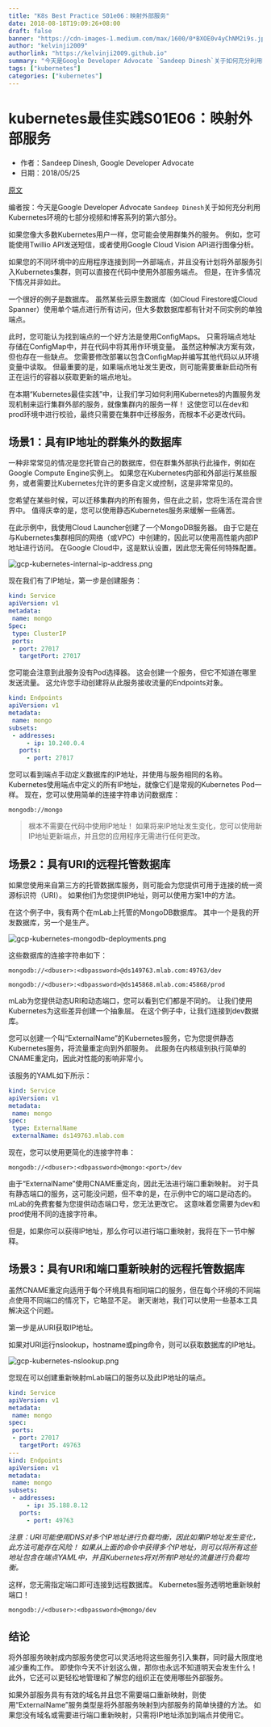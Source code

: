 ```yaml
---
title: "K8s Best Practice S01e06：映射外部服务"
date: 2018-08-18T19:09:26+08:00
draft: false
banner: "https://cdn-images-1.medium.com/max/1600/0*BXOE0v4yChNM2i9s.jpg"
author: "kelvinji2009"
authorlink: "https://kelvinji2009.github.io"
summary: "今天是Google Developer Advocate `Sandeep Dinesh`关于如何充分利用Kubernetes环境的七部分视频和博客系列的第六部分。"
tags: ["kubernetes"]
categories: ["kubernetes"]
---
```


# kubernetes最佳实践S01E06：映射外部服务

* 作者：Sandeep Dinesh, Google Developer Advocate
* 日期：2018/05/25

[原文](https://cloudplatform.googleblog.com/2018/05/Kubernetes-best-practices-mapping-external-services.html)

编者按：今天是Google Developer Advocate `Sandeep Dinesh`关于如何充分利用Kubernetes环境的七部分视频和博客系列的第六部分。

如果您像大多数Kubernetes用户一样，您可能会使用群集外的服务。 例如，您可能使用Twillio API发送短信，或者使用Google Cloud Vision API进行图像分析。

如果您的不同环境中的应用程序连接到同一外部端点，并且没有计划将外部服务引入Kubernetes集群，则可以直接在代码中使用外部服务端点。 但是，在许多情况下情况并非如此。

一个很好的例子是数据库。 虽然某些云原生数据库（如Cloud Firestore或Cloud Spanner）使用单个端点进行所有访问，但大多数数据库都有针对不同实例的单独端点。

此时，您可能认为找到端点的一个好方法是使用ConfigMaps。 只需将端点地址存储在ConfigMap中，并在代码中将其用作环境变量。 虽然这种解决方案有效，但也存在一些缺点。 您需要修改部署以包含ConfigMap并编写其他代码以从环境变量中读取。 但最重要的是，如果端点地址发生更改，则可能需要重新启动所有正在运行的容器以获取更新的端点地址。

在本期“Kubernetes最佳实践”中，让我们学习如何利用Kubernetes的内置服务发现机制来运行集群外部的服务，就像集群内的服务一样！ 这使您可以在dev和prod环境中进行校验，最终只需要在集群中迁移服务，而根本不必更改代码。

## 场景1：具有IP地址的群集外的数据库

一种非常常见的情况是您托管自己的数据库，但在群集外部执行此操作，例如在Google Compute Engine实例上。 如果您在Kubernetes内部和外部运行某些服务，或者需要比Kubernetes允许的更多自定义或控制，这是非常常见的。

您希望在某些时候，可以迁移集群内的所有服务，但在此之前，您将生活在混合世界中。 值得庆幸的是，您可以使用静态Kubernetes服务来缓解一些痛苦。

在此示例中，我使用Cloud Launcher创建了一个MongoDB服务器。 由于它是在与Kubernetes集群相同的网络（或VPC）中创建的，因此可以使用高性能内部IP地址进行访问。 在Google Cloud中，这是默认设置，因此您无需任何特殊配置。

![gcp-kubernetes-internal-ip-address.png](https://4.bp.blogspot.com/-r5AWmuJhv5g/WwYC6NJQu_I/AAAAAAAAFu0/_b5utAQQ13kiQlHL7fzUy0ZgG4V34wJqACLcBGAs/s1600/gcp-kubernetes-internal-ip-address.png)

现在我们有了IP地址，第一步是创建服务：

```yaml
kind: Service
apiVersion: v1
metadata:
 name: mongo
Spec:
 type: ClusterIP
 ports:
 - port: 27017
   targetPort: 27017
```

您可能会注意到此服务没有Pod选择器。 这会创建一个服务，但它不知道在哪里发送流量。 这允许您手动创建将从此服务接收流量的Endpoints对象。

```yaml
kind: Endpoints
apiVersion: v1
metadata:
 name: mongo
subsets:
 - addresses:
     - ip: 10.240.0.4
   ports:
     - port: 27017
```

您可以看到端点手动定义数据库的IP地址，并使用与服务相同的名称。 Kubernetes使用端点中定义的所有IP地址，就像它们是常规的Kubernetes Pod一样。 现在，您可以使用简单的连接字符串访问数据库：

```
mongodb://mongo
```

> 根本不需要在代码中使用IP地址！ 如果将来IP地址发生变化，您可以使用新IP地址更新端点，并且您的应用程序无需进行任何更改。

## 场景2：具有URI的远程托管数据库

如果您使用来自第三方的托管数据库服务，则可能会为您提供可用于连接的统一资源标识符（URI）。 如果他们为您提供IP地址，则可以使用方案1中的方法。

在这个例子中，我有两个在mLab上托管的MongoDB数据库。 其中一个是我的开发数据库，另一个是生产。

![gcp-kubernetes-mongodb-deployments.png](https://3.bp.blogspot.com/-_RRGLSWY1Tg/WwYC6KDU0iI/AAAAAAAAFu8/QhN6S0PuL28nTFrXqitzfdyGnixLXtj3QCEwYBhgL/s1600/gcp-kubernetes-mongodb-deployments.png)

这些数据库的连接字符串如下：

```
mongodb://<dbuser>:<dbpassword>@ds149763.mlab.com:49763/dev
```

```
mongodb://<dbuser>:<dbpassword>@ds145868.mlab.com:45868/prod
```

mLab为您提供动态URI和动态端口，您可以看到它们都是不同的。 让我们使用Kubernetes为这些差异创建一个抽象层。 在这个例子中，让我们连接到dev数据库。

您可以创建一个叫“ExternalName”的Kubernetes服务，它为您提供静态Kubernetes服务，将流量重定向到外部服务。 此服务在内核级别执行简单的CNAME重定向，因此对性能的影响非常小。

该服务的YAML如下所示：

```yaml
kind: Service
apiVersion: v1
metadata:
 name: mongo
spec:
 type: ExternalName
 externalName: ds149763.mlab.com
```

现在，您可以使用更简化的连接字符串：

```
mongodb://<dbuser>:<dbpassword>@mongo:<port>/dev
```

由于“ExternalName”使用CNAME重定向，因此无法进行端口重新映射。 对于具有静态端口的服务，这可能没问题，但不幸的是，在示例中它的端口是动态的。 mLab的免费套餐为您提供动态端口号，您无法更改它。 这意味着您需要为dev和prod使用不同的连接字符串。

但是，如果你可以获得IP地址，那么你可以进行端口重映射，我将在下一节中解释。

## 场景3：具有URI和端口重新映射的远程托管数据库

虽然CNAME重定向适用于每个环境具有相同端口的服务，但在每个环境的不同端点使用不同端口的情况下，它略显不足。 谢天谢地，我们可以使用一些基本工具解决这个问题。

第一步是从URI获取IP地址。

如果对URI运行nslookup，hostname或ping命令，则可以获取数据库的IP地址。

![gcp-kubernetes-nslookup.png](https://2.bp.blogspot.com/-LAq32CiKAYc/WwYC6LlreYI/AAAAAAAAFvE/9_-BMf0k21Qt9PLsz_9vwLOogZ4JNBgeQCEwYBhgL/s1600/gcp-kubernetes-nslookup.png)

您现在可以创建重新映射mLab端口的服务以及此IP地址的端点。

```yaml
kind: Service
apiVersion: v1
metadata:
 name: mongo
spec:
 ports:
 - port: 27017
   targetPort: 49763
---
kind: Endpoints
apiVersion: v1
metadata:
 name: mongo
subsets:
 - addresses:
     - ip: 35.188.8.12
   ports:
     - port: 49763
```

*注意：URI可能使用DNS对多个IP地址进行负载均衡，因此如果IP地址发生变化，此方法可能存在风险！ 如果从上面的命令中获得多个IP地址，则可以将所有这些地址包含在端点YAML中，并且Kubernetes将对所有IP地址的流量进行负载均衡。*

这样，您无需指定端口即可连接到远程数据库。 Kubernetes服务透明地重新映射端口！

```
mongodb://<dbuser>:<dbpassword>@mongo/dev
```

## 结论

将外部服务映射成内部服务使您可以灵活地将这些服务引入集群，同时最大限度地减少重构工作。 即使你今天不计划这么做，那你也永远不知道明天会发生什么！ 此外，它还可以更轻松地管理和了解您的组织正在使用哪些外部服务。

如果外部服务具有有效的域名并且您不需要端口重新映射，则使用“ExternalName”服务类型是将外部服务映射到内部服务的简单快捷的方法。 如果您没有域名或需要进行端口重新映射，只需将IP地址添加到端点并使用它。